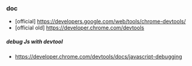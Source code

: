 ### doc
* [official] https://developers.google.com/web/tools/chrome-devtools/
* [official old] https://developer.chrome.com/devtools


##### debug Js with devtool
* https://developer.chrome.com/devtools/docs/javascript-debugging
